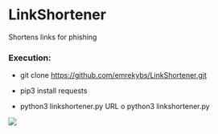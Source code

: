 # LinkShortener
Shortens links for phishing

<h3> Execution: </h3>

* git clone https://github.com/emrekybs/LinkShortener.git 

* pip3 install requests

* python3 linkshortener.py URL o python3 linkshortener.py

<img src="https://github.com/emrekybs/LinkShortener/blob/main/linkshortener.PNG">
